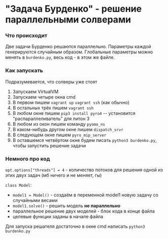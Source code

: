 # "Задача Бурденко" - решение параллельными солверами

### Что происходит

Две задачи Бурденко решаются параллельно. Параметры каждой генерируются случайным образом. Глобальные параметры можно менять в `burdenko.py`, весь код - в этом же файле.

### Как запускать

Подразумевается, что солверы уже стоят

1. Запускаем VirtualVM
2. Запускаем четыре окна cmd
3. В первом пишем `vagrant up` `vagrant ssh` (как обычно)
4. В остальных трёх пишем `vagrant ssh`
5. В любом окне пишем `pip3 install pyro4` -- установится "распараллеливатель" для питон 3
6. В любом из окон пишем команду `pyomo_ns`
7. В каком-нибудь другом окне пишем `dispatch_srvr`
8. В следующем окне пишем `pyro_mip_server`
9. В оставшемся четвёртом окне будем писать `python3 burdenko.py`, чтобы запустить решение задачи

### Немного про код

`opt.options["threads"] = 4` - количество потоков для решения одной из этих двух задач (мб ничего и не меняет, гы)

`class Model`:

- `model1 = Model()` - создаём в переменной model1 новую задачу со случайными весами
- `model1.solve()` - решить модель **не параллельно**
- параллельное решение двух моделей - блок кода в конце файла
- целевые функции заданы в начале файла

Для запуска решателя достаточно в окне cmd написать `python3 burdenko.py`

